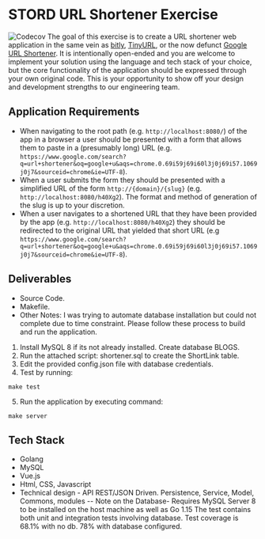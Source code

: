 # STORD URL Shortener Exercise
![Codecov](https://img.shields.io/codecov/c/github/ocularminds/url-shortener?style=for-the-badge)
The goal of this exercise is to create a URL shortener web application in the same vein as [bitly](https://bitly.com/), [TinyURL](https://tinyurl.com/), or the now defunct [Google URL Shortener](https://goo.gl/). It is intentionally open-ended and you are welcome to implement your solution using the language and tech stack of your choice, but the core functionality of the application should be expressed through your own original code. This is your opportunity to show off your design and development strengths to our engineering team.

## Application Requirements

- When navigating to the root path (e.g. `http://localhost:8080/`) of the app in a browser a user should be presented with a form that allows them to paste in a (presumably long) URL (e.g. `https://www.google.com/search?q=url+shortener&oq=google+u&aqs=chrome.0.69i59j69i60l3j0j69i57.1069j0j7&sourceid=chrome&ie=UTF-8`).
- When a user submits the form they should be presented with a simplified URL of the form `http://{domain}/{slug}` (e.g. `http://localhost:8080/h40Xg2`). The format and method of generation of the slug is up to your discretion.
- When a user navigates to a shortened URL that they have been provided by the app (e.g. `http://localhost:8080/h40Xg2`) they should be redirected to the original URL that yielded that short URL (e.g `https://www.google.com/search?q=url+shortener&oq=google+u&aqs=chrome.0.69i59j69i60l3j0j69i57.1069j0j7&sourceid=chrome&ie=UTF-8`).


## Deliverables

- Source Code. 
- Makefile.
- Other Notes: I was trying to automate database installation but could not complete due to time constraint. Please follow these process to build and run the application.

1. Install MySQL 8 if its not already installed. Create database BLOGS. 
2. Run the attached script: shortener.sql to create the ShortLink table.
3. Edit the provided config.json file with database credentials.
4. Test by running:
```
make test
```
5. Run the application by executing command:
```
make server
```

## Tech Stack
- Golang
- MySQL
- Vue.js
- Html, CSS, Javascript
- Technical design - API REST/JSON Driven. Persistence, Service, Model, Commons, modules
-- Note on the Database-  Requires MySQL Server 8 to be installed on the host machine as well as Go 1.15
The test contains both unit and integration tests involving database.
Test coverage is 68.1% with no db. 78% with database configured.

